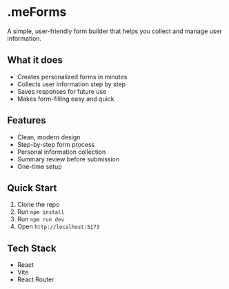 # .meForms

A simple, user-friendly form builder that helps you collect and manage user information.

## What it does

- Creates personalized forms in minutes
- Collects user information step by step
- Saves responses for future use
- Makes form-filling easy and quick

## Features

- Clean, modern design
- Step-by-step form process
- Personal information collection
- Summary review before submission
- One-time setup

## Quick Start

1. Clone the repo
2. Run `npm install`
3. Run `npm run dev`
4. Open `http://localhost:5173`

## Tech Stack

- React
- Vite
- React Router